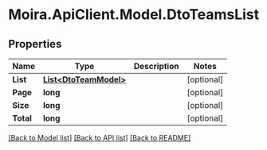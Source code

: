 # Moira.ApiClient.Model.DtoTeamsList

## Properties

Name | Type | Description | Notes
------------ | ------------- | ------------- | -------------
**List** | [**List&lt;DtoTeamModel&gt;**](DtoTeamModel.md) |  | [optional] 
**Page** | **long** |  | [optional] 
**Size** | **long** |  | [optional] 
**Total** | **long** |  | [optional] 

[[Back to Model list]](../../README.md#documentation-for-models) [[Back to API list]](../../README.md#documentation-for-api-endpoints) [[Back to README]](../../README.md)

